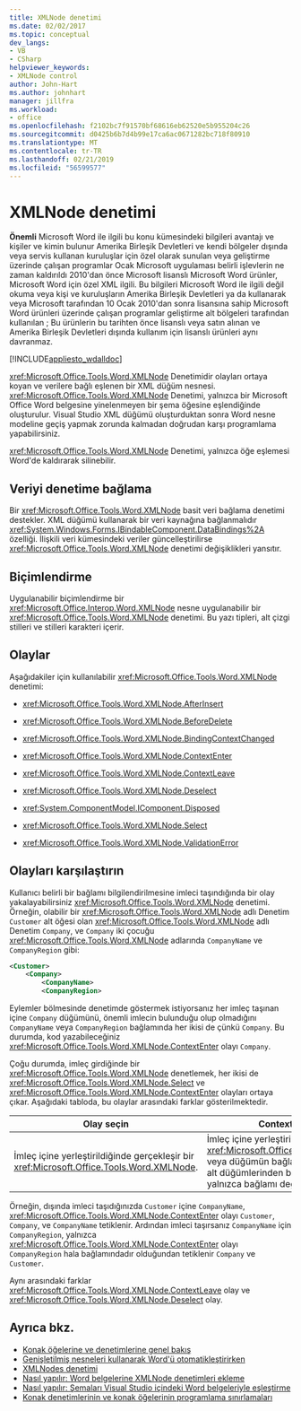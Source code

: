 ```yaml
---
title: XMLNode denetimi
ms.date: 02/02/2017
ms.topic: conceptual
dev_langs:
- VB
- CSharp
helpviewer_keywords:
- XMLNode control
author: John-Hart
ms.author: johnhart
manager: jillfra
ms.workload:
- office
ms.openlocfilehash: f2102bc7f91570bf68616eb62520e5b955204c26
ms.sourcegitcommit: d0425b6b7d4b99e17ca6ac0671282bc718f80910
ms.translationtype: MT
ms.contentlocale: tr-TR
ms.lasthandoff: 02/21/2019
ms.locfileid: "56599577"
---
```

# <a name="xmlnode-control"></a>XMLNode denetimi
  **Önemli** Microsoft Word ile ilgili bu konu kümesindeki bilgileri avantajı ve kişiler ve kimin bulunur Amerika Birleşik Devletleri ve kendi bölgeler dışında veya servis kullanan kuruluşlar için özel olarak sunulan veya geliştirme üzerinde çalışan programlar Ocak Microsoft uygulaması belirli işlevlerin ne zaman kaldırıldı 2010'dan önce Microsoft lisanslı Microsoft Word ürünler, Microsoft Word için özel XML ilgili. Bu bilgileri Microsoft Word ile ilgili değil okuma veya kişi ve kuruluşların Amerika Birleşik Devletleri ya da kullanarak veya Microsoft tarafından 10 Ocak 2010'dan sonra lisansına sahip Microsoft Word ürünleri üzerinde çalışan programlar geliştirme alt bölgeleri tarafından kullanılan ; Bu ürünlerin bu tarihten önce lisanslı veya satın alınan ve Amerika Birleşik Devletleri dışında kullanım için lisanslı ürünleri aynı davranmaz.

 [!INCLUDE[appliesto_wdalldoc](../vsto/includes/appliesto-wdalldoc-md.md)]

 <xref:Microsoft.Office.Tools.Word.XMLNode> Denetimidir olayları ortaya koyan ve verilere bağlı eşlenen bir XML düğüm nesnesi. <xref:Microsoft.Office.Tools.Word.XMLNode> Denetimi, yalnızca bir Microsoft Office Word belgesine yinelenmeyen bir şema öğesine eşlendiğinde oluşturulur. Visual Studio XML düğümü oluşturduktan sonra Word nesne modeline geçiş yapmak zorunda kalmadan doğrudan karşı programlama yapabilirsiniz.

 <xref:Microsoft.Office.Tools.Word.XMLNode> Denetimi, yalnızca öğe eşlemesi Word'de kaldırarak silinebilir.

## <a name="bind-data-to-the-control"></a>Veriyi denetime bağlama
 Bir <xref:Microsoft.Office.Tools.Word.XMLNode> basit veri bağlama denetimi destekler. XML düğümü kullanarak bir veri kaynağına bağlanmalıdır <xref:System.Windows.Forms.IBindableComponent.DataBindings%2A> özelliği. İlişkili veri kümesindeki veriler güncelleştirilirse <xref:Microsoft.Office.Tools.Word.XMLNode> denetimi değişiklikleri yansıtır.

## <a name="formatting"></a>Biçimlendirme
 Uygulanabilir biçimlendirme bir <xref:Microsoft.Office.Interop.Word.XMLNode> nesne uygulanabilir bir <xref:Microsoft.Office.Tools.Word.XMLNode> denetimi. Bu yazı tipleri, alt çizgi stilleri ve stilleri karakteri içerir.

## <a name="events"></a>Olaylar
 Aşağıdakiler için kullanılabilir <xref:Microsoft.Office.Tools.Word.XMLNode> denetimi:

-   <xref:Microsoft.Office.Tools.Word.XMLNode.AfterInsert>

-   <xref:Microsoft.Office.Tools.Word.XMLNode.BeforeDelete>

-   <xref:Microsoft.Office.Tools.Word.XMLNode.BindingContextChanged>

-   <xref:Microsoft.Office.Tools.Word.XMLNode.ContextEnter>

-   <xref:Microsoft.Office.Tools.Word.XMLNode.ContextLeave>

-   <xref:Microsoft.Office.Tools.Word.XMLNode.Deselect>

-   <xref:System.ComponentModel.IComponent.Disposed>

-   <xref:Microsoft.Office.Tools.Word.XMLNode.Select>

-   <xref:Microsoft.Office.Tools.Word.XMLNode.ValidationError>

## <a name="compare-events"></a>Olayları karşılaştırın
 Kullanıcı belirli bir bağlamı bilgilendirilmesine imleci taşındığında bir olay yakalayabilirsiniz <xref:Microsoft.Office.Tools.Word.XMLNode> denetimi. Örneğin, olabilir bir <xref:Microsoft.Office.Tools.Word.XMLNode> adlı Denetim `Customer` alt öğesi olan <xref:Microsoft.Office.Tools.Word.XMLNode> adlı Denetim `Company`, ve `Company` iki çocuğu <xref:Microsoft.Office.Tools.Word.XMLNode> adlarında `CompanyName` ve `CompanyRegion` gibi:

```xml
<Customer>
    <Company>
        <CompanyName>
        <CompanyRegion>
```

 Eylemler bölmesinde denetimde göstermek istiyorsanız her imleç taşınan içine `Company` düğümünü, önemli imlecin bulunduğu olup olmadığını `CompanyName` veya `CompanyRegion` bağlamında her ikisi de çünkü `Company`. Bu durumda, kod yazabileceğiniz <xref:Microsoft.Office.Tools.Word.XMLNode.ContextEnter> olayı `Company`.

 Çoğu durumda, imleç girdiğinde bir <xref:Microsoft.Office.Tools.Word.XMLNode> denetlemek, her ikisi de <xref:Microsoft.Office.Tools.Word.XMLNode.Select> ve <xref:Microsoft.Office.Tools.Word.XMLNode.ContextEnter> olayları ortaya çıkar. Aşağıdaki tabloda, bu olaylar arasındaki farklar gösterilmektedir.

|Olay seçin|ContextEnter olay|
|------------------|------------------------|
|İmleç içine yerleştirildiğinde gerçekleşir bir <xref:Microsoft.Office.Tools.Word.XMLNode>.|İmleç içine yerleştirildiğinde gerçekleşir bir <xref:Microsoft.Office.Tools.Word.XMLNode> veya düğümün bağlamı dışında bir alandan alt düğümlerinden biri. Diğer bir deyişle, yalnızca bağlamı değiştiğinde oluşturulur.|

 Örneğin, dışında imleci taşıdığınızda `Customer` içine `CompanyName`, <xref:Microsoft.Office.Tools.Word.XMLNode.ContextEnter> olayı `Customer`, `Company`, ve `CompanyName` tetiklenir. Ardından imleci taşırsanız `CompanyName` için `CompanyRegion`, yalnızca <xref:Microsoft.Office.Tools.Word.XMLNode.ContextEnter> olayı `CompanyRegion` hala bağlamındadır olduğundan tetiklenir `Company` ve `Customer`.

 Aynı arasındaki farklar <xref:Microsoft.Office.Tools.Word.XMLNode.ContextLeave> olay ve <xref:Microsoft.Office.Tools.Word.XMLNode.Deselect> olay.

## <a name="see-also"></a>Ayrıca bkz.
- [Konak öğelerine ve denetimlerine genel bakış](../vsto/host-items-and-host-controls-overview.md)
- [Genişletilmiş nesneleri kullanarak Word'ü otomatikleştirirken](../vsto/automating-word-by-using-extended-objects.md)
- [XMLNodes denetimi](../vsto/xmlnodes-control.md)
- [Nasıl yapılır: Word belgelerine XMLNode denetimleri ekleme](../vsto/how-to-add-xmlnode-controls-to-word-documents.md)
- [Nasıl yapılır: Şemaları Visual Studio içindeki Word belgeleriyle eşleştirme](../vsto/how-to-map-schemas-to-word-documents-inside-visual-studio.md)
- [Konak denetimlerinin ve konak öğelerinin programlama sınırlamaları](../vsto/programmatic-limitations-of-host-items-and-host-controls.md)
